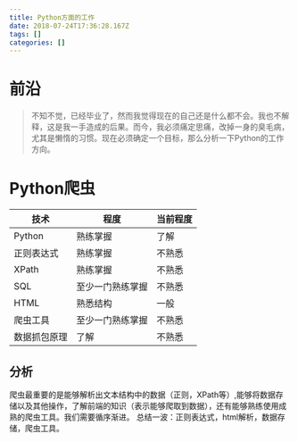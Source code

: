 ```yaml
---
title: Python方面的工作
date: 2018-07-24T17:36:28.167Z
tags: []
categories: []
---
```

# 前沿
>不知不觉，已经毕业了，然而我觉得现在的自己还是什么都不会。我也不解释，这是我一手造成的后果。而今，我必须痛定思痛，改掉一身的臭毛病，尤其是懒惰的习惯。现在必须确定一个目标，那么分析一下Python的工作方向。

<!--more-->
# Python爬虫
|技术|程度|当前程度|
|--|--|--|
|Python|熟练掌握|了解|
|正则表达式|熟练掌握|不熟悉|
|XPath|熟练掌握|不熟悉|
|SQL|至少一门熟练掌握|不熟悉|
|HTML|熟悉结构|一般|
|爬虫工具|至少一门熟练掌握|不熟悉|
|数据抓包原理|了解|不熟悉|
## 分析
爬虫最重要的是能够解析出文本结构中的数据（正则，XPath等）,能够将数据存储以及其他操作，了解前端的知识（表示能够爬取到数据），还有能够熟练使用成熟的爬虫工具。我们需要循序渐进。
总结一波：正则表达式，html解析，数据存储，爬虫工具。
